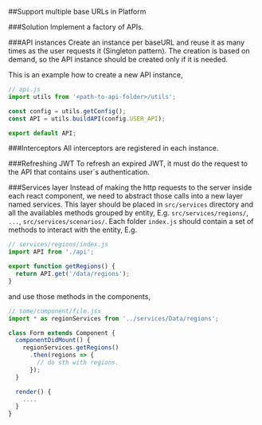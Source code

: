 ##Support multiple base URLs in Platform

###Solution
Implement a factory of APIs.

###API instances
Create an instance per baseURL and reuse it as many times as the user requests it (Singleton pattern). The creation is based on demand, so the API instance should be created only if it is needed.

This is an example how to create a new API instance,
```Javascript
// api.js
import utils from '<path-to-api-folder>/utils';

const config = utils.getConfig();
const API = utils.buildAPI(config.USER_API);

export default API;
```

###Interceptors
All interceptors are registered in each instance.

###Refreshing JWT
To refresh an expired JWT, it must do the request to the API that contains user´s authentication.

###Services layer
Instead of making the http requests to the server inside each react component, we need to abstract those calls into a new layer named services. This layer should be placed in `src/services` directory and all the availables methods grouped by entity, E.g. `src/services/regions/`, `...`, `src/services/scenarios/`.
Each folder `index.js` should contain a set of methods to interact with the entity, E.g.
```Javascript
// services/regions/index.js
import API from './api';

export function getRegions() {
  return API.get('/data/regions');
}
```
and use those methods in the components,
```Javascript
// some/component/file.jsx
import * as regionServices from '../services/Data/regions';

class Form extends Component {
  componentDidMount() {
    regionServices.getRegions()
      .then(regions => {
        // do sth with regions.
      });
  }

  render() {
    ....
  }
}
```
